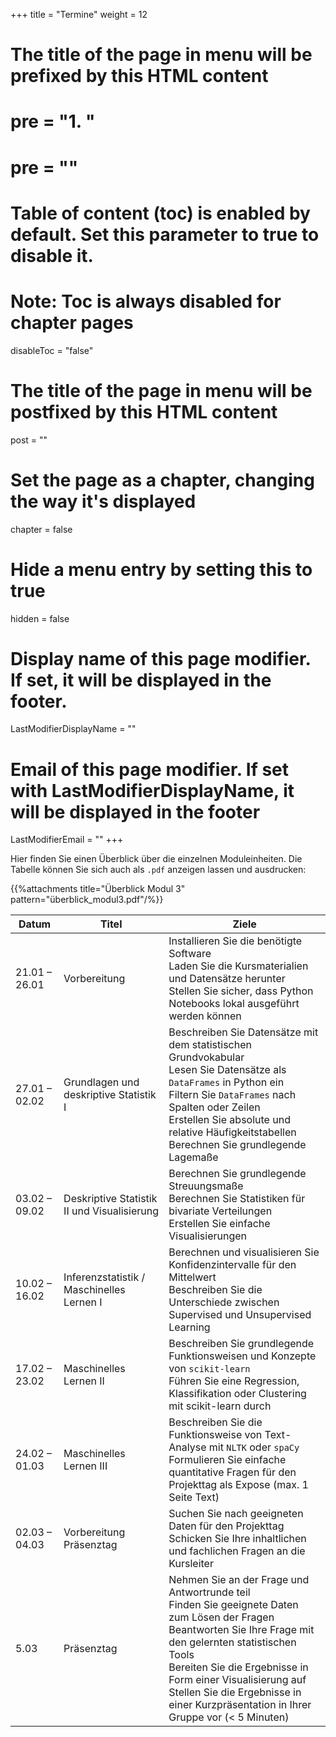 +++
title = "Termine"
weight = 12
# The title of the page in menu will be prefixed by this HTML content
# pre = "<b>1. </b>"
# pre = "<i class='fab fa-github'></i>"
# Table of content (toc) is enabled by default. Set this parameter to true to disable it.
# Note: Toc is always disabled for chapter pages
disableToc = "false"
# The title of the page in menu will be postfixed by this HTML content
post = ""
# Set the page as a chapter, changing the way it's displayed
chapter = false
# Hide a menu entry by setting this to true
hidden = false
# Display name of this page modifier. If set, it will be displayed in the footer.
LastModifierDisplayName = ""
# Email of this page modifier. If set with LastModifierDisplayName, it will be displayed in the footer
LastModifierEmail = ""
+++

Hier finden Sie einen Überblick über die einzelnen Moduleinheiten. Die Tabelle können Sie sich auch als `.pdf` anzeigen lassen und ausdrucken:

{{%attachments title="Überblick Modul 3" pattern="überblick_modul3.pdf"/%}}


| Datum         | Titel                                       | Ziele                                                                                                                                                                                                                              |
|---|---|---|
| 21.01 – 26.01 | Vorbereitung                                | Installieren Sie die benötigte Software <br> Laden Sie die Kursmaterialien und Datensätze herunter <br> Stellen Sie sicher, dass Python Notebooks lokal ausgeführt werden können                                                                                                       |
| 27.01 – 02.02 | Grundlagen und deskriptive Statistik I      | Beschreiben Sie Datensätze mit dem statistischen Grundvokabular <br> Lesen Sie Datensätze als `DataFrames` in Python ein <br> Filtern Sie `DataFrames` nach Spalten oder Zeilen <br> Erstellen Sie absolute und relative Häufigkeitstabellen <br> Berechnen Sie grundlegende Lagemaße |
| 03.02 – 09.02 | Deskriptive Statistik II und Visualisierung | Berechnen Sie grundlegende Streuungsmaße <br> Berechnen Sie Statistiken für bivariate Verteilungen <br> Erstellen Sie einfache Visualisierungen           |
| 10.02 – 16.02 | Inferenzstatistik / Maschinelles Lernen I    | Berechnen und visualisieren Sie Konfidenzintervalle für den Mittelwert <br> Beschreiben Sie die Unterschiede zwischen Supervised und Unsupervised Learning                                                                                                                                   |
| 17.02 – 23.02 | Maschinelles Lernen II                      | Beschreiben Sie grundlegende Funktionsweisen und Konzepte von `scikit-learn` <br> Führen Sie eine Regression, Klassifikation oder Clustering mit scikit-learn durch                                                                                                                            |
| 24.02 – 01.03 | Maschinelles Lernen III                     | Beschreiben Sie die Funktionsweise von Text-Analyse mit `NLTK` oder `spaCy` <br> Formulieren Sie einfache quantitative Fragen für den Projekttag als Expose (max. 1 Seite Text)                                                                                                                   |
| 02.03 – 04.03 | Vorbereitung Präsenztag                     | Suchen Sie nach geeigneten Daten für den Projekttag <br> Schicken Sie Ihre inhaltlichen und fachlichen Fragen an die Kursleiter                                                                                                                              |
| 5.03          | Präsenztag                                  | Nehmen Sie an der Frage und Antwortrunde teil <br> Finden Sie geeignete Daten zum Lösen der Fragen  <br> Beantworten Sie Ihre Frage mit den gelernten statistischen Tools <br> Bereiten Sie die Ergebnisse in Form einer Visualisierung auf <br> Stellen Sie die Ergebnisse in einer Kurzpräsentation in Ihrer Gruppe vor (< 5 Minuten)   |
